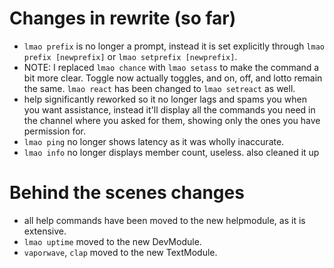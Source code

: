 # Changes in rewrite (so far)
* `lmao prefix` is no longer a prompt, instead it is set explicitly through `lmao prefix [newprefix]` or `lmao setprefix [newprefix]`.
* NOTE: I replaced `lmao chance` with `lmao setass` to make the command a bit more clear. Toggle now actually toggles, and on, off, and lotto remain the same. `lmao react` has been changed to `lmao setreact` as well.
* help significantly reworked so it no longer lags and spams you when you want assistance, instead it'll display all the commands you need in the channel where you asked for them, showing only the ones you have permission for.
* `lmao ping` no longer shows latency as it was wholly inaccurate.
* `lmao info` no longer displays member count, useless. also cleaned it up

# Behind the scenes changes
* all help commands have been moved to the new helpmodule, as it is extensive.
* `lmao uptime` moved to the new DevModule.
* `vaporwave`, `clap` moved to the new TextModule.